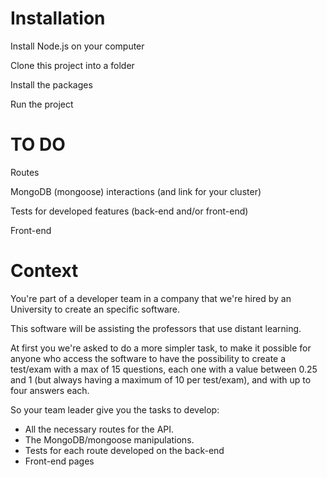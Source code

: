# Installation
Install Node.js on your computer

Clone this project into a folder

Install the packages

Run the project

# TO DO
Routes

MongoDB (mongoose) interactions (and link for your cluster)

Tests for developed features (back-end and/or front-end)

Front-end

# Context
You're part of a developer team in a company that we're hired by an University to create an specific software.

This software will be assisting the professors that use distant learning.

At first you we're asked to do a more simpler task, to make it possible for anyone who access the software to have the possibility to create a test/exam with a max of 15 questions, each one with a value between 0.25 and 1 (but always having a maximum of 10 per test/exam), and with up to four answers each.

So your team leader give you the tasks to develop:
- All the necessary routes for the API.
- The MongoDB/mongoose manipulations.
- Tests for each route developed on the back-end
- Front-end pages
